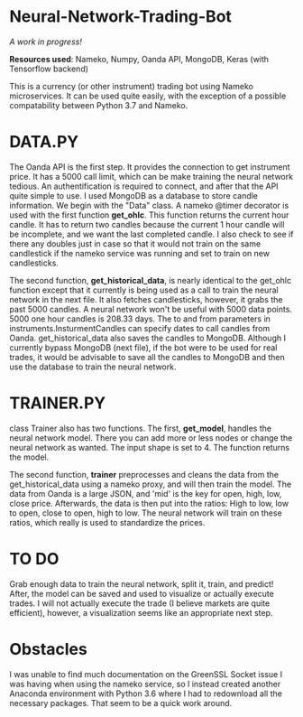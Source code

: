 # Neural-Network-Trading-Bot

*A work in progress!* 

__Resources used__: Nameko, Numpy, Oanda API, MongoDB, Keras (with Tensorflow backend) 

This is a currency (or other instrument) trading bot using Nameko microservices. It can be used quite easily, with the exception of a possible compatability between Python 3.7 and Nameko. 


# DATA.PY # 

The Oanda API is the first step. It provides the connection to get instrument price. It has a 5000 call limit, which can be make training the neural network tedious. An authentification is required to connect, and after that the API quite simple to use. I used MongoDB as a database to store candle information. We begin with the "Data" class. A nameko @timer decorator is used with the first function **get_ohlc**. This function returns the current hour candle. It has to return two candles because the current 1 hour candle will be incomplete, and we want the last completed candle. I also check to see if there any doubles just in case so that it would not train on the same candlestick if the nameko service was running and set to train on new candlesticks. 

The second function, **get_historical_data**, is nearly identical to the get_ohlc function except that it currently is being used as a call to train the neural network in the next file. It also fetches candlesticks, however, it grabs the past 5000 candles. A neural network won't be useful with 5000 data points. 5000 one hour candles is 208.33 days. The to and from parameters in instruments.InsturmentCandles can specify dates to call candles from Oanda. get_historical_data also saves the candles to MongoDB. Although I currently bypass MongoDB (next file), if the bot were to be used for real trades, it would be advisable to save all the candles to MongoDB and then use the database to train the neural network.

# TRAINER.PY # 

class Trainer also has two functions. The first, **get_model**, handles the neural network model. There you can add more or less nodes or change the neural network as wanted. The input shape is set to 4. The function returns the model. 

The second function, **trainer** preprocesses and cleans the data from the get_historical_data using a nameko proxy, and will then train the model. The data from Oanda is a large JSON, and 'mid' is the key for open, high, low, close price. Afterwards, the data is then put into the ratios: High to low, low to open, close to open, high to low. The neural network will train on these ratios, which really is used to standardize the prices. 

# TO DO # 

Grab enough data to train the neural network, split it, train, and predict! After, the model can be saved and used to visualize or actually execute trades. I will not actually execute the trade (I believe markets are quite efficient), however, a visualization seems like an appropriate next step. 

# Obstacles # 

I was unable to find much documentation on the GreenSSL Socket issue I was having when using the nameko service, so I instead created another Anaconda environment with Python 3.6 where I had to redownload all the necessary packages. That seem to be a quick work around. 
